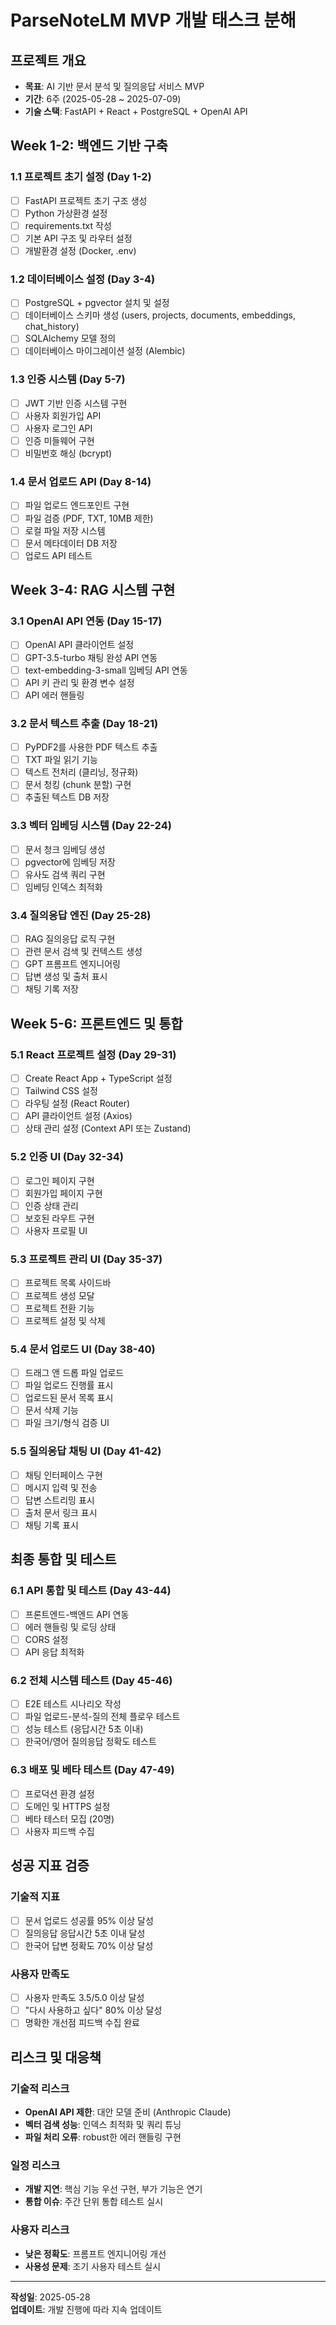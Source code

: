 # ParseNoteLM MVP 개발 태스크 분해

## 프로젝트 개요
- **목표**: AI 기반 문서 분석 및 질의응답 서비스 MVP
- **기간**: 6주 (2025-05-28 ~ 2025-07-09)
- **기술 스택**: FastAPI + React + PostgreSQL + OpenAI API

## Week 1-2: 백엔드 기반 구축

### 1.1 프로젝트 초기 설정 (Day 1-2)
- [ ] FastAPI 프로젝트 초기 구조 생성
- [ ] Python 가상환경 설정
- [ ] requirements.txt 작성
- [ ] 기본 API 구조 및 라우터 설정
- [ ] 개발환경 설정 (Docker, .env)

### 1.2 데이터베이스 설정 (Day 3-4)
- [ ] PostgreSQL + pgvector 설치 및 설정
- [ ] 데이터베이스 스키마 생성 (users, projects, documents, embeddings, chat_history)
- [ ] SQLAlchemy 모델 정의
- [ ] 데이터베이스 마이그레이션 설정 (Alembic)

### 1.3 인증 시스템 (Day 5-7)
- [ ] JWT 기반 인증 시스템 구현
- [ ] 사용자 회원가입 API
- [ ] 사용자 로그인 API
- [ ] 인증 미들웨어 구현
- [ ] 비밀번호 해싱 (bcrypt)

### 1.4 문서 업로드 API (Day 8-14)
- [ ] 파일 업로드 엔드포인트 구현
- [ ] 파일 검증 (PDF, TXT, 10MB 제한)
- [ ] 로컬 파일 저장 시스템
- [ ] 문서 메타데이터 DB 저장
- [ ] 업로드 API 테스트

## Week 3-4: RAG 시스템 구현

### 3.1 OpenAI API 연동 (Day 15-17)
- [ ] OpenAI API 클라이언트 설정
- [ ] GPT-3.5-turbo 채팅 완성 API 연동
- [ ] text-embedding-3-small 임베딩 API 연동
- [ ] API 키 관리 및 환경 변수 설정
- [ ] API 에러 핸들링

### 3.2 문서 텍스트 추출 (Day 18-21)
- [ ] PyPDF2를 사용한 PDF 텍스트 추출
- [ ] TXT 파일 읽기 기능
- [ ] 텍스트 전처리 (클리닝, 정규화)
- [ ] 문서 청킹 (chunk 분할) 구현
- [ ] 추출된 텍스트 DB 저장

### 3.3 벡터 임베딩 시스템 (Day 22-24)
- [ ] 문서 청크 임베딩 생성
- [ ] pgvector에 임베딩 저장
- [ ] 유사도 검색 쿼리 구현
- [ ] 임베딩 인덱스 최적화

### 3.4 질의응답 엔진 (Day 25-28)
- [ ] RAG 질의응답 로직 구현
- [ ] 관련 문서 검색 및 컨텍스트 생성
- [ ] GPT 프롬프트 엔지니어링
- [ ] 답변 생성 및 출처 표시
- [ ] 채팅 기록 저장

## Week 5-6: 프론트엔드 및 통합

### 5.1 React 프로젝트 설정 (Day 29-31)
- [ ] Create React App + TypeScript 설정
- [ ] Tailwind CSS 설정
- [ ] 라우팅 설정 (React Router)
- [ ] API 클라이언트 설정 (Axios)
- [ ] 상태 관리 설정 (Context API 또는 Zustand)

### 5.2 인증 UI (Day 32-34)
- [ ] 로그인 페이지 구현
- [ ] 회원가입 페이지 구현
- [ ] 인증 상태 관리
- [ ] 보호된 라우트 구현
- [ ] 사용자 프로필 UI

### 5.3 프로젝트 관리 UI (Day 35-37)
- [ ] 프로젝트 목록 사이드바
- [ ] 프로젝트 생성 모달
- [ ] 프로젝트 전환 기능
- [ ] 프로젝트 설정 및 삭제

### 5.4 문서 업로드 UI (Day 38-40)
- [ ] 드래그 앤 드롭 파일 업로드
- [ ] 파일 업로드 진행률 표시
- [ ] 업로드된 문서 목록 표시
- [ ] 문서 삭제 기능
- [ ] 파일 크기/형식 검증 UI

### 5.5 질의응답 채팅 UI (Day 41-42)
- [ ] 채팅 인터페이스 구현
- [ ] 메시지 입력 및 전송
- [ ] 답변 스트리밍 표시
- [ ] 출처 문서 링크 표시
- [ ] 채팅 기록 표시

## 최종 통합 및 테스트

### 6.1 API 통합 및 테스트 (Day 43-44)
- [ ] 프론트엔드-백엔드 API 연동
- [ ] 에러 핸들링 및 로딩 상태
- [ ] CORS 설정
- [ ] API 응답 최적화

### 6.2 전체 시스템 테스트 (Day 45-46)
- [ ] E2E 테스트 시나리오 작성
- [ ] 파일 업로드-분석-질의 전체 플로우 테스트
- [ ] 성능 테스트 (응답시간 5초 이내)
- [ ] 한국어/영어 질의응답 정확도 테스트

### 6.3 배포 및 베타 테스트 (Day 47-49)
- [ ] 프로덕션 환경 설정
- [ ] 도메인 및 HTTPS 설정
- [ ] 베타 테스터 모집 (20명)
- [ ] 사용자 피드백 수집

## 성공 지표 검증

### 기술적 지표
- [ ] 문서 업로드 성공률 95% 이상 달성
- [ ] 질의응답 응답시간 5초 이내 달성
- [ ] 한국어 답변 정확도 70% 이상 달성

### 사용자 만족도
- [ ] 사용자 만족도 3.5/5.0 이상 달성
- [ ] "다시 사용하고 싶다" 80% 이상 달성
- [ ] 명확한 개선점 피드백 수집 완료

## 리스크 및 대응책

### 기술적 리스크
- **OpenAI API 제한**: 대안 모델 준비 (Anthropic Claude)
- **벡터 검색 성능**: 인덱스 최적화 및 쿼리 튜닝
- **파일 처리 오류**: robust한 에러 핸들링 구현

### 일정 리스크
- **개발 지연**: 핵심 기능 우선 구현, 부가 기능은 연기
- **통합 이슈**: 주간 단위 통합 테스트 실시

### 사용자 리스크
- **낮은 정확도**: 프롬프트 엔지니어링 개선
- **사용성 문제**: 조기 사용자 테스트 실시

---

**작성일**: 2025-05-28  
**업데이트**: 개발 진행에 따라 지속 업데이트
